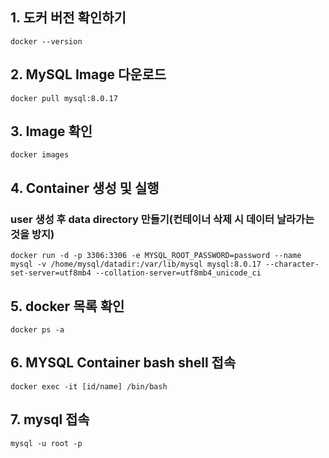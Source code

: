 
## 1. 도커 버전 확인하기  
  `docker --version`  

## 2. MySQL Image 다운로드  
  `docker pull mysql:8.0.17`  

## 3. Image 확인  
  `docker images`  

## 4. Container 생성 및 실행  
### user 생성 후 data directory 만들기(컨테이너 삭제 시 데이터 날라가는 것을 방지)  

  `docker run -d -p 3306:3306 -e MYSQL_ROOT_PASSWORD=password --name mysql -v /home/mysql/datadir:/var/lib/mysql mysql:8.0.17 --character-set-server=utf8mb4 --collation-server=utf8mb4_unicode_ci`    
  
## 5. docker 목록 확인  
  `docker ps -a`  

## 6. MYSQL Container bash shell 접속
  `docker exec -it [id/name] /bin/bash`  

## 7. mysql 접속  
  `mysql -u root -p`  
  
